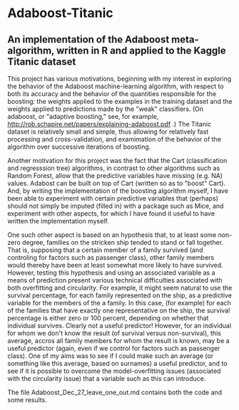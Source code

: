# Adaboost-Titanic
## An implementation of the Adaboost meta-algorithm, written in R and applied to the Kaggle Titanic dataset

This project has various motivations, beginning with my interest in exploring the behavior of the Adaboost machine-learning algorithm, with respect to
both its accuracy and the behavior of the quantities responsible for the boosting: the  weights applied to the examples
in the training dataset and the weights applied to predictions made by the "weak" classifiers. (On adaboost, or "adaptive boosting," 
see, for example, http://rob.schapire.net/papers/explaining-adaboost.pdf .)  The Titanic dataset is relatively small and simple, thus
allowing for relatively fast processing and cross-validation, and examimation of the behavior of the algorithm over successive iterations
of boosting.

Another motivation for this project was the fact that the Cart (classification and regresssion tree) algorithms, in contrast to other 
algorithms such as Random Forest, allow that the predictive variables have missing (e.g. NA) values. Adabost can be built on top of Cart 
(written so as to "boost" Cart). And, by writing the implementation of the boosting algorithm myself, I have been able to experiment with
certain predictive variables that (perhaps) should not simply be imputed (filled in) with a package such as Mice, and experiment with other aspects, for which I have found it useful to have written the implementation myself.

One such other aspect is based on an hypothesis that, to at least some non-zero degree, families on the stricken ship tended to stand
or fall together. That is, supposing that a certain member of a family survived (and controling for factors such as passenger class), 
other family members would thereby have been at least somewhat more likely to have survived. However, testing this hypothesis 
and using an associated variable as a means of prediction present various technical difficulties associated with both overfitting and 
circularity. For example, it might seem natural to use the survival percentage, for each family represented on the ship, as a predictive
variable for the members of the a family. In this case, (for example) for each of the families that have exactly one representative on the
ship, the survival percentage is either zero or 100 percent, depending on whether that individual survives. Clearly not a useful predictor!
However, for an individual for whom we don't know the result (of survival versus non-survival), this average, accros all family members for whom the result is known, may be a useful predictor
(again, even if we control for factors such as passenger class). One of my aims was to see if I could make such an average (or something like this
average, based on surnames) a useful predictor, and to see if it is possible to overcome the model-overfitting issues (associated with the circularity issue) that a variable such as this can
introduce.

The file Adaboost_Dec_27_leave_one_out.md contains both the code and some results.


